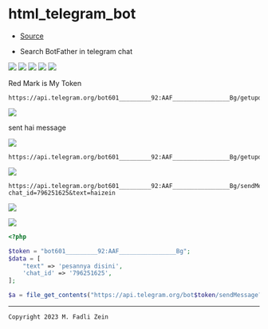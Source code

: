 # html_telegram_bot

- [Source](https://www.youtube.com/watch?v=zuEU-uAi9kE&t=86s&ab_channel=BeTheDeveloper)

- Search BotFather in telegram chat

![](/preview/preview1.png)
![](/preview/preview2.png)
![](/preview/preview3.png)
![](/preview/preview4.png)
![](/preview/preview5.png)

Red Mark is My Token

```
https://api.telegram.org/bot601_________92:AAF________________Bg/getupdates
```

![](/preview/preview5.1.png)

sent hai message

![](/preview/preview5.2.png)

```
https://api.telegram.org/bot601_________92:AAF________________Bg/getupdates
```

![](/preview/preview6.png)

```
https://api.telegram.org/bot601_________92:AAF________________Bg/sendMessage?chat_id=796251625&text=haizein
```

![](/preview/preview7.png)

![](/preview/preview8.png)

```php
<?php

$token = "bot601_________92:AAF________________Bg";
$data = [
    "text" => 'pesannya disini',
    'chat_id' => '796251625',
];

$a = file_get_contents("https://api.telegram.org/bot$token/sendMessage?" . http_build_query($data));
```

---

```
Copyright 2023 M. Fadli Zein
```
